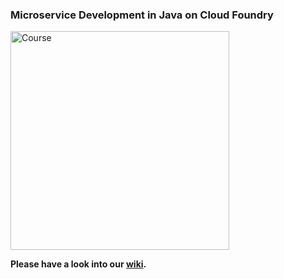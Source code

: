 ### Microservice Development in Java on Cloud Foundry

[<img src="https://github.wdf.sap.corp/cc-java-dev/cc-coursematerial/blob/master/Abstract/images/Java_CoursePlan_Simple.png" height="350" alt="Course"/>](https://github.wdf.sap.corp/cc-java-dev/cc-coursematerial/wiki)

**Please have a look into our [wiki](https://github.wdf.sap.corp/cc-java-dev/cc-coursematerial/wiki).**
